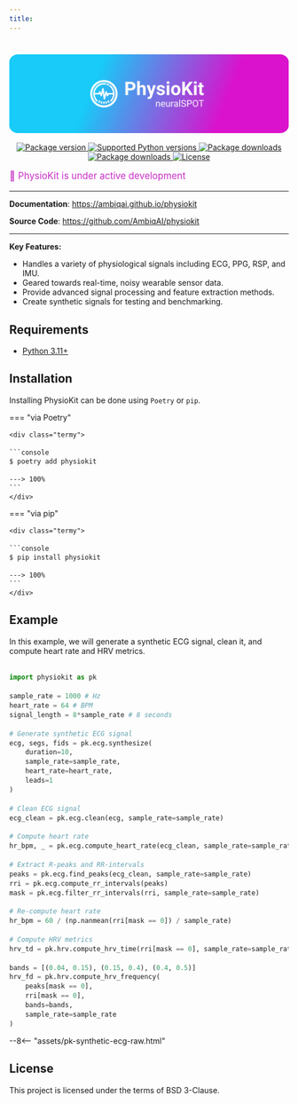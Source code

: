 ```yaml
---
title:
---
```

#

<p align="center">
  <a href="https://github.com/AmbiqAI/physiokit"><img src="./assets/physiokit-banner.png" alt="PhysioKit"></a>
</p>


<p align="center">
<a href="https://pypi.org/project/physiokit" target="_blank">
    <img src="https://img.shields.io/pypi/v/physiokit?color=%2334D058&label=pypi%20package" alt="Package version">
</a>
<a href="https://pypi.org/project/physiokit" target="_blank">
    <img src="https://img.shields.io/pypi/pyversions/physiokit.svg?color=%2334D058" alt="Supported Python versions">
</a>
<a href="https://pypi.python.org/pypi/physiokit" target="_blank">
    <img src="https://img.shields.io/pypi/dm/physiokit.svg?color=%2334D058" alt="Package downloads">
</a>
<a href="https://github.com/AmbiqAI/physiokit" target="_blank">
    <img src="https://img.shields.io/github/stars/AmbiqAI/physiokit.svg?color=%2334D058" alt="Package downloads">
</a>
<a href="https://github.com/AmbiqAI/physiokit/LICENSE" target="_blank">
    <img src="https://img.shields.io/pypi/l/physiokit" alt="License">
</a>
</p>

<p style="color:rgb(201,48,198); font-size: 1.2em;">
🚧 PhysioKit is under active development
</p>

---

**Documentation**: <a href="https://ambiqai.github.io/physiokit" target="_blank">https://ambiqai.github.io/physiokit</a>

**Source Code**: <a href="https://github.com/AmbiqAI/physiokit" target="_blank">https://github.com/AmbiqAI/physiokit</a>

---

**Key Features:**

* Handles a variety of physiological signals including ECG, PPG, RSP, and IMU.
* Geared towards real-time, noisy wearable sensor data.
* Provide advanced signal processing and feature extraction methods.
* Create synthetic signals for testing and benchmarking.

## Requirements

* [Python 3.11+](https://www.python.org)

## Installation

Installing PhysioKit can be done using `Poetry` or `pip`.

=== "via Poetry"

    <div class="termy">

    ```console
    $ poetry add physiokit

    ---> 100%
    ```
    </div>

=== "via pip"

    <div class="termy">

    ```console
    $ pip install physiokit

    ---> 100%
    ```
    </div>

## Example

In this example, we will generate a synthetic ECG signal, clean it, and compute heart rate and HRV metrics.

```python

import physiokit as pk

sample_rate = 1000 # Hz
heart_rate = 64 # BPM
signal_length = 8*sample_rate # 8 seconds

# Generate synthetic ECG signal
ecg, segs, fids = pk.ecg.synthesize(
    duration=10,
    sample_rate=sample_rate,
    heart_rate=heart_rate,
    leads=1
)

# Clean ECG signal
ecg_clean = pk.ecg.clean(ecg, sample_rate=sample_rate)

# Compute heart rate
hr_bpm, _ = pk.ecg.compute_heart_rate(ecg_clean, sample_rate=sample_rate)

# Extract R-peaks and RR-intervals
peaks = pk.ecg.find_peaks(ecg_clean, sample_rate=sample_rate)
rri = pk.ecg.compute_rr_intervals(peaks)
mask = pk.ecg.filter_rr_intervals(rri, sample_rate=sample_rate)

# Re-compute heart rate
hr_bpm = 60 / (np.nanmean(rri[mask == 0]) / sample_rate)

# Compute HRV metrics
hrv_td = pk.hrv.compute_hrv_time(rri[mask == 0], sample_rate=sample_rate)

bands = [(0.04, 0.15), (0.15, 0.4), (0.4, 0.5)]
hrv_fd = pk.hrv.compute_hrv_frequency(
    peaks[mask == 0],
    rri[mask == 0],
    bands=bands,
    sample_rate=sample_rate
)

```

<div class="sk-plotly-graph-div">
--8<-- "assets/pk-synthetic-ecg-raw.html"
</div>


## License

This project is licensed under the terms of BSD 3-Clause.
